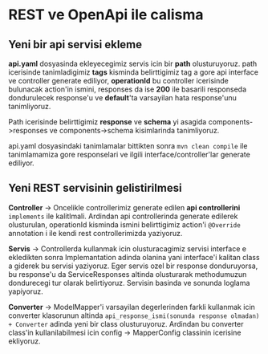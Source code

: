 # REST ve OpenApi ile calisma

## Yeni bir api servisi ekleme

**api.yaml** dosyasinda ekleyecegimiz servis icin bir **path** olusturuyoruz. path icerisinde tanimladigimiz **tags** kisminda belirttigimiz tag a gore api interface ve controller generate ediliyor, **operationId** bu controller icerisinde bulunacak action'in ismini, responses da ise **200** ile basarili responseda dondurulecek response'u ve **default**'ta varsayilan hata response'unu tanimliyoruz. 

Path icerisinde belirttigimiz **response** ve **schema** yi asagida components->responses ve components->schema kisimlarinda tanimliyoruz.

api.yaml dosyasindaki tanimlamalar bittikten sonra `mvn clean compile` ile tanimlamamiza gore responselari ve ilgili interface/controller'lar generate ediliyor.

## Yeni REST servisinin gelistirilmesi

**Controller** -> Oncelikle controllerimiz generate edilen **api controllerini** `implements` ile kalitlmali. Ardindan api controllerinda generate edilerek olusturulan, operationId kisminda ismini belirttigimiz action'i `@Override` annotation i ile kendi rest controllerimizda yaziyoruz.

**Servis** -> Controllerda kullanmak icin olusturacagimiz servisi interface e ekledikten sonra Implemantation adinda olanina yani interface'i kalitan class a giderek bu servisi yaziyoruz. Eger servis ozel bir response donduruyorsa, bu response'u da ServiceResponses altinda olusturarak methodumuzun dondurecegi tur olarak belirtiyoruz. Servisin basinda ve sonunda loglama yapiyoruz.

**Converter** -> ModelMapper'i varsayilan degerlerinden farkli kullanmak icin converter klasorunun altinda `api_response_ismi(sonunda response olmadan) + Converter` adinda yeni bir class olusturuyoruz. Ardindan bu converter class'in kullanilabilmesi icin config -> MapperConfig classinin icerisine ekliyoruz.
